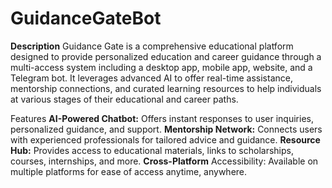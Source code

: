 # GuidanceGateBot
**Description**
Guidance Gate is a comprehensive educational platform designed to provide personalized education and career guidance through a multi-access system including a desktop app, mobile app, website, and a Telegram bot. It leverages advanced AI to offer real-time assistance, mentorship connections, and curated learning resources to help individuals at various stages of their educational and career paths.

Features
**AI-Powered Chatbot:** Offers instant responses to user inquiries, personalized guidance, and support.
**Mentorship Network:** Connects users with experienced professionals for tailored advice and guidance.
**Resource Hub:** Provides access to educational materials, links to scholarships, courses, internships, and more.
**Cross-Platform** Accessibility: Available on multiple platforms for ease of access anytime, anywhere.
